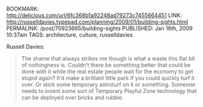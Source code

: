 BOOKMARK: http://delicious.com/url/6fc368b1a92248ad79273c7455664451
LINK: http://russelldavies.typepad.com/planning/2009/01/building-sights.html
PERMALINK: /post/70923665/building-sights
PUBLISHED: Jan 16th, 2009 10:37am
TAGS: architecture, culture, russelldavies

Russell Davies:

> The shame that always strikes me though is what a waste this flat bit of
> nothingness is. Couldn’t there be something better that could be done with it
> while the real estate people wait for the economy to get stupid again? It’d
> make a brilliant little park if you could quickly turf it over. Or stick some
> temporary astroturf on it or something. Someone needs to invent some sort of
> Temporary Playful Zone technology that can be deployed over bricks and
> rubble.

